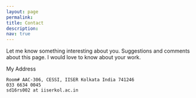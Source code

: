 ```yaml
---
layout: page
permalink:
title: Contact
description:
nav: true
---
```


Let me know something interesting about you. Suggestions and comments about this page. I would love to know about your work.


My Address

    Room# AAC-306, CESSI, IISER Kolkata India 741246
    033 6634 0045
    sd16rs002 at iiserkol.ac.in


